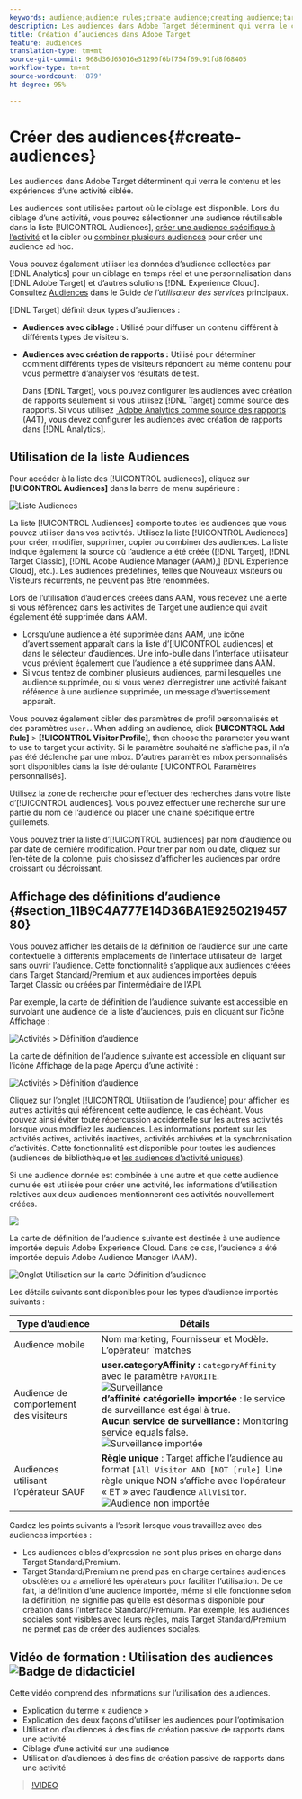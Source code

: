 ```yaml
---
keywords: audience;audience rules;create audience;creating audience;targeting audience;reporting audience;report audience;segment;custom profile parameters;audience definition;audiences list
description: Les audiences dans Adobe Target déterminent qui verra le contenu et les expériences d’une activité ciblée.
title: Création d’audiences dans Adobe Target
feature: audiences
translation-type: tm+mt
source-git-commit: 968d36d65016e51290f6bf754f69c91fd8f68405
workflow-type: tm+mt
source-wordcount: '879'
ht-degree: 95%

---
```



# Créer des audiences{#create-audiences}

Les audiences dans Adobe Target déterminent qui verra le contenu et les expériences d’une activité ciblée.

Les audiences sont utilisées partout où le ciblage est disponible. Lors du ciblage d’une activité, vous pouvez sélectionner une audience réutilisable dans la liste [!UICONTROL Audiences], [créer une audience spécifique à l’activité](/help/c-target/creating-activity-only-audience.md) et la cibler ou [combiner plusieurs audiences](/help/c-target/combining-multiple-audiences.md#concept_A7386F1EA4394BD2AB72399C225981E5) pour créer une audience ad hoc.

Vous pouvez également utiliser les données d’audience collectées par [!DNL Analytics] pour un ciblage en temps réel et une personnalisation dans [!DNL Adobe Target] et d’autres solutions [!DNL Experience Cloud]. Consultez [Audiences](https://experienceleague.adobe.com/docs/core-services/interface/audiences/audience-library.html) dans le Guide *de l’utilisateur des services* principaux.

[!DNL Target] définit deux types d’audiences :

* **Audiences avec ciblage :** Utilisé pour diffuser un contenu différent à différents types de visiteurs.
* **Audiences avec création de rapports :** Utilisé pour déterminer comment différents types de visiteurs répondent au même contenu pour vous permettre d’analyser vos résultats de test.

   Dans [!DNL Target], vous pouvez configurer les audiences avec création de rapports seulement si vous utilisez [!DNL Target] comme source des rapports. Si vous utilisez [ Adobe Analytics comme source des rapports](/help/c-integrating-target-with-mac/a4t/a4t.md) (A4T), vous devez configurer les audiences avec création de rapports dans [!DNL Analytics].

## Utilisation de la liste Audiences

Pour accéder à la liste des [!UICONTROL audiences], cliquez sur **[!UICONTROL Audiences]** dans la barre de menu supérieure :

![Liste Audiences](assets/audiences_list.png)

La liste [!UICONTROL Audiences] comporte toutes les audiences que vous pouvez utiliser dans vos activités. Utilisez la liste [!UICONTROL Audiences] pour créer, modifier, supprimer, copier ou combiner des audiences. La liste indique également la source où l’audience a été créée ([!DNL Target], [!DNL Target Classic], [!DNL Adobe Audience Manager (AAM),] [!DNL Experience Cloud], etc.). Les audiences prédéfinies, telles que Nouveaux visiteurs ou Visiteurs récurrents, ne peuvent pas être renommées.

Lors de l’utilisation d’audiences créées dans AAM, vous recevez une alerte si vous référencez dans les activités de Target une audience qui avait également été supprimée dans AAM.

* Lorsqu’une audience a été supprimée dans AAM, une icône d’avertissement apparaît dans la liste d’[!UICONTROL audiences] et dans le sélecteur d’audiences. Une info-bulle dans l’interface utilisateur vous prévient également que l’audience a été supprimée dans AAM.
* Si vous tentez de combiner plusieurs audiences, parmi lesquelles une audience supprimée, ou si vous venez d’enregistrer une activité faisant référence à une audience supprimée, un message d’avertissement apparaît.

Vous pouvez également cibler des paramètres de profil personnalisés et des paramètres `user.`. When adding an audience, click **[!UICONTROL Add Rule]** > **[!UICONTROL Visitor Profile]**, then choose the parameter you want to use to target your activity. Si le paramètre souhaité ne s’affiche pas, il n’a pas été déclenché par une mbox. D’autres paramètres mbox personnalisés sont disponibles dans la liste déroulante [!UICONTROL Paramètres personnalisés].

Utilisez la zone de recherche pour effectuer des recherches dans votre liste d’[!UICONTROL audiences]. Vous pouvez effectuer une recherche sur une partie du nom de l’audience ou placer une chaîne spécifique entre guillemets.

Vous pouvez trier la liste d’[!UICONTROL audiences] par nom d’audience ou par date de dernière modification. Pour trier par nom ou date, cliquez sur l’en-tête de la colonne, puis choisissez d’afficher les audiences par ordre croissant ou décroissant.

## Affichage des définitions d’audience {#section_11B9C4A777E14D36BA1E925021945780}

Vous pouvez afficher les détails de la définition de l’audience sur une carte contextuelle à différents emplacements de l’interface utilisateur de Target sans ouvrir l’audience. Cette fonctionnalité s’applique aux audiences créées dans Target Standard/Premium et aux audiences importées depuis Target Classic ou créées par l’intermédiaire de l’API.

Par exemple, la carte de définition de l’audience suivante est accessible en survolant une audience de la liste d’audiences, puis en cliquant sur l’icône Affichage :

![Activités > Définition d’audience](assets/audience_definition_list.png)

La carte de définition de l’audience suivante est accessible en cliquant sur l’icône Affichage de la page Aperçu d’une activité :

![Activités > Définition d’audience](assets/audience_definition_list.png)

Cliquez sur l’onglet [!UICONTROL Utilisation de l’audience] pour afficher les autres activités qui référencent cette audience, le cas échéant. Vous pouvez ainsi éviter toute répercussion accidentelle sur les autres activités lorsque vous modifiez les audiences. Les informations portent sur les activités actives, activités inactives, activités archivées et la synchronisation d’activités. Cette fonctionnalité est disponible pour toutes les audiences (audiences de bibliothèque et [les audiences d’activité uniques](/help/c-target/creating-activity-only-audience.md#concept_A6BADCF530ED4AE1852E677FEBE68483)).

Si une audience donnée est combinée à une autre et que cette audience cumulée est utilisée pour créer une activité, les informations d’utilisation relatives aux deux audiences mentionneront ces activités nouvellement créées.

![](assets/audience_definition_list_usage.png)

La carte de définition de l’audience suivante est destinée à une audience importée depuis Adobe Experience Cloud. Dans ce cas, l’audience a été importée depuis Adobe Audience Manager (AAM).

![Onglet Utilisation sur la carte Définition d’audience](assets/audience_definition_mc.png)

Les détails suivants sont disponibles pour les types d’audience importés suivants :

| Type d’audience | Détails |
|--- |--- |
| Audience mobile | Nom marketing, Fournisseur et Modèle.<br>L’opérateur `matches | does not match` s’affiche au lieu de l’`equals | does not equal`<br>![audience mobile importée](/help/c-target/c-audiences/assets/imported_mobile_audience.png). |
| Audience de comportement des visiteurs | **user.categoryAffinity :** `categoryAffinity` avec le paramètre `FAVORITE`.<br>![Surveillance ](/help/c-target/c-audiences/assets/imported_category_affinity.png)<br>**d’affinité catégorielle importée** : le service de surveillance est égal à true.<br>**Aucun service de surveillance :** Monitoring service equals false.<br>![Surveillance importée](/help/c-target/c-audiences/assets/imported_monitoring.png) |
| Audiences utilisant l’opérateur SAUF | **Règle unique** : Target affiche l’audience au format `[All Visitor AND [NOT [rule]`. Une règle unique NON s’affiche avec l’opérateur « ET » avec l’audience `AllVisitor`.<br>![Audience non importée](/help/c-target/c-audiences/assets/imported_not_audience.png) |

Gardez les points suivants à l’esprit lorsque vous travaillez avec des audiences importées :

* Les audiences cibles d’expression ne sont plus prises en charge dans Target Standard/Premium.
* Target Standard/Premium ne prend pas en charge certaines audiences obsolètes ou a amélioré les opérateurs pour faciliter l’utilisation. De ce fait, la définition d’une audience importée, même si elle fonctionne selon la définition, ne signifie pas qu’elle est désormais disponible pour création dans l’interface Standard/Premium. Par exemple, les audiences sociales sont visibles avec leurs règles, mais Target Standard/Premium ne permet pas de créer des audiences sociales.

## Vidéo de formation : Utilisation des audiences ![Badge de didacticiel](/help/assets/tutorial.png)

Cette vidéo comprend des informations sur l’utilisation des audiences.

* Explication du terme « audience »
* Explication des deux façons d’utiliser les audiences pour l’optimisation
* Utilisation d’audiences à des fins de création passive de rapports dans une activité
* Ciblage d’une activité sur une audience
* Utilisation d’audiences à des fins de création passive de rapports dans une activité

>[!VIDEO](https://video.tv.adobe.com/v/17398)
